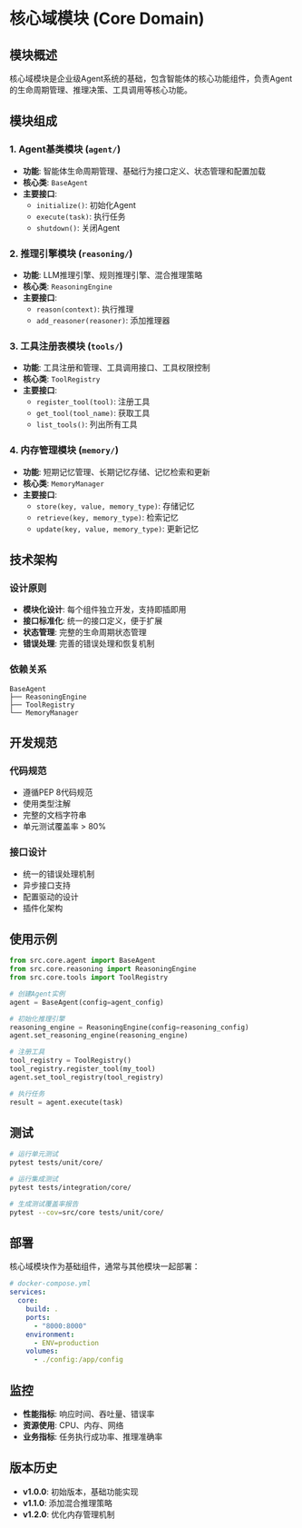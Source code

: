 # 核心域模块 (Core Domain)

## 模块概述

核心域模块是企业级Agent系统的基础，包含智能体的核心功能组件，负责Agent的生命周期管理、推理决策、工具调用等核心功能。

## 模块组成

### 1. Agent基类模块 (`agent/`)
- **功能**: 智能体生命周期管理、基础行为接口定义、状态管理和配置加载
- **核心类**: `BaseAgent`
- **主要接口**:
  - `initialize()`: 初始化Agent
  - `execute(task)`: 执行任务
  - `shutdown()`: 关闭Agent

### 2. 推理引擎模块 (`reasoning/`)
- **功能**: LLM推理引擎、规则推理引擎、混合推理策略
- **核心类**: `ReasoningEngine`
- **主要接口**:
  - `reason(context)`: 执行推理
  - `add_reasoner(reasoner)`: 添加推理器

### 3. 工具注册表模块 (`tools/`)
- **功能**: 工具注册和管理、工具调用接口、工具权限控制
- **核心类**: `ToolRegistry`
- **主要接口**:
  - `register_tool(tool)`: 注册工具
  - `get_tool(tool_name)`: 获取工具
  - `list_tools()`: 列出所有工具

### 4. 内存管理模块 (`memory/`)
- **功能**: 短期记忆管理、长期记忆存储、记忆检索和更新
- **核心类**: `MemoryManager`
- **主要接口**:
  - `store(key, value, memory_type)`: 存储记忆
  - `retrieve(key, memory_type)`: 检索记忆
  - `update(key, value, memory_type)`: 更新记忆

## 技术架构

### 设计原则
- **模块化设计**: 每个组件独立开发，支持即插即用
- **接口标准化**: 统一的接口定义，便于扩展
- **状态管理**: 完整的生命周期状态管理
- **错误处理**: 完善的错误处理和恢复机制

### 依赖关系
```
BaseAgent
├── ReasoningEngine
├── ToolRegistry
└── MemoryManager
```

## 开发规范

### 代码规范
- 遵循PEP 8代码规范
- 使用类型注解
- 完整的文档字符串
- 单元测试覆盖率 > 80%

### 接口设计
- 统一的错误处理机制
- 异步接口支持
- 配置驱动的设计
- 插件化架构

## 使用示例

```python
from src.core.agent import BaseAgent
from src.core.reasoning import ReasoningEngine
from src.core.tools import ToolRegistry

# 创建Agent实例
agent = BaseAgent(config=agent_config)

# 初始化推理引擎
reasoning_engine = ReasoningEngine(config=reasoning_config)
agent.set_reasoning_engine(reasoning_engine)

# 注册工具
tool_registry = ToolRegistry()
tool_registry.register_tool(my_tool)
agent.set_tool_registry(tool_registry)

# 执行任务
result = agent.execute(task)
```

## 测试

```bash
# 运行单元测试
pytest tests/unit/core/

# 运行集成测试
pytest tests/integration/core/

# 生成测试覆盖率报告
pytest --cov=src/core tests/unit/core/
```

## 部署

核心域模块作为基础组件，通常与其他模块一起部署：

```yaml
# docker-compose.yml
services:
  core:
    build: .
    ports:
      - "8000:8000"
    environment:
      - ENV=production
    volumes:
      - ./config:/app/config
```

## 监控

- **性能指标**: 响应时间、吞吐量、错误率
- **资源使用**: CPU、内存、网络
- **业务指标**: 任务执行成功率、推理准确率

## 版本历史

- **v1.0.0**: 初始版本，基础功能实现
- **v1.1.0**: 添加混合推理策略
- **v1.2.0**: 优化内存管理机制 